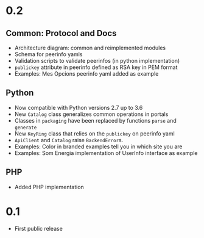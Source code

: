 # 0.2

## Common: Protocol and Docs

- Architecture diagram: common and reimplemented modules
- Schema for peerinfo yamls
- Validation scripts to validate peerinfos (in python implementation)
- `publickey` attribute in peerinfo defined as RSA key in PEM format
- Examples: Mes Opcions peerinfo yaml added as example

## Python

- Now compatible with Python versions 2.7 up to 3.6
- New `Catalog` class generalizes common operations in portals
- Classes in `packaging` have been replaced by functions `parse` and `generate`
- New `KeyRing` class that relies on the `publickey` on peerinfo yaml
- `ApiClient` and `Catalog` raise `BackendError`s.
- Examples: Color in branded examples tell you in which site you are
- Examples: Som Energia implementation of UserInfo interface as example

## PHP

- Added PHP implementation


# 0.1

- First public release

